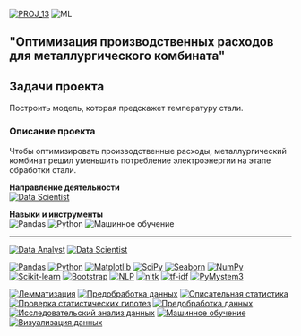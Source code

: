 [![PROJ_13](https://img.shields.io/badge/🔗%20PROJ-13-success)](https://github.com/imeleges/YPDS_Projects/tree/main/PROJ_13)
![ML](https://img.shields.io/static/v1?label=&message=ML&color=blue)
## "Оптимизация производственных расходов для металлургического комбината"  

## Задачи проекта  
Построить модель, которая предскажет температуру стали.

### Описание проекта
Чтобы оптимизировать производственные расходы, металлургический комбинат решил уменьшить потребление электроэнергии на этапе обработки стали. 

**Направление деятельности**  
[![Data Scientist](https://img.shields.io/static/v1?label=Trend&message=Data%20Scientist&color=blue)](#)

**Навыки и инструменты**  
![Pandas](https://img.shields.io/static/v1?label=tool&message=Pandas&color=blue)
![Python](https://img.shields.io/static/v1?label=tool&message=Python&color=blue)
![Машинное обучение](https://img.shields.io/static/v1?label=skill&message=Машинное%20обучение&color=blue)

---

[![Data Analyst](https://img.shields.io/static/v1?label=trend&message=Data%20Analyst&color=218c74)](#)
[![Data Scientist](https://img.shields.io/static/v1?label=trend&message=Data%20Scientist&color=2c2c54)](#)


[![Pandas](https://img.shields.io/static/v1?label=tool&message=Pandas&color=40407a)](#)
[![Python](https://img.shields.io/static/v1?label=tool&message=Python&color=33d9b2)](#)
[![Matplotlib](https://img.shields.io/static/v1?label=tool&message=Matplotlib&color=706fd3)](#)
[![SciPy](https://img.shields.io/static/v1?label=tool&message=SciPy&color=34ace0)](#)
[![Seaborn](https://img.shields.io/static/v1?label=tool&message=Seaborn&color=ff5252)](#)
[![NumPy](https://img.shields.io/static/v1?label=tool&message=NumPy&color=ffda79)](#)
[![Scikit-learn](https://img.shields.io/static/v1?label=tool&message=Sklearn&color=ff793f)](#)
[![Bootstrap](https://img.shields.io/static/v1?label=tool&message=Bootstrap&color=ffb142)](#)
[![NLP](https://img.shields.io/static/v1?label=tool&message=NLP&color=218c74)](#)
[![nltk](https://img.shields.io/static/v1?label=tool&message=nltk&color=474787)](#)
[![tf-idf](https://img.shields.io/static/v1?label=tool&message=tf-idf&color=227093)](#)
[![PyMystem3](https://img.shields.io/static/v1?label=tool&message=PyMystem3&color=cd6133)](#)

[![Лемматизация](https://img.shields.io/static/v1?label=skill&message=Лемматизация&color=1B9CFC)](#)
[![Предобработка данных](https://img.shields.io/static/v1?label=skill&message=Предобработка%20данных&color=B33771)](#)
[![Описательная статистика](https://img.shields.io/static/v1?label=skill&message=Описательная%20статистика&color=58B19F)](#)
[![Проверка статистических гипотез](https://img.shields.io/static/v1?label=skill&message=Проверка%20статистических%20гипотез&color=3B3B98)](#)
[![Предобработка данных](https://img.shields.io/static/v1?label=skill&message=Предобработка%20данных&color=6D214F)](#)
[![Исследовательский анализ данных](https://img.shields.io/static/v1?label=skill&message=Исследовательский%20анализ%20данных&color=82589F)](#)
[![Машинное обучение](https://img.shields.io/static/v1?label=skill&message=Машинное%20обучение&color=2C3A47)](#)
[![Визуализация данных](https://img.shields.io/static/v1?label=skill&message=Визуализация%20данных&color=F97F51)](#)